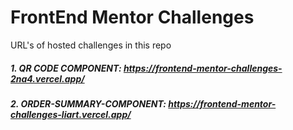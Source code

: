 <h1>FrontEnd Mentor Challenges</h1>

<p>URL's of hosted challenges in this repo</p>
<h5>1. QR CODE COMPONENT: <a href="">https://frontend-mentor-challenges-2na4.vercel.app/</a></h5>
<h5>2. ORDER-SUMMARY-COMPONENT: <a href="">https://frontend-mentor-challenges-liart.vercel.app/</a></h5>
